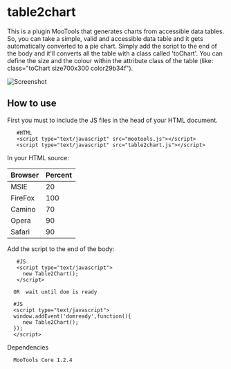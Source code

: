 table2chart
=======================
This is a plugin MooTools that generates charts from accessible data tables. So, you can take a simple, valid and accessible data table
and it gets automatically converted to a pie chart. Simply add the script to the end of the body and it'll converts all the table
with a class called 'toChart'. 
You can define the size and the colour within the attribute class of the table (like: class="toChart size700x300 color29b34f").

![Screenshot](http://farm5.static.flickr.com/4093/4863355714_95a08a2074_z.jpg)

How to use
----------

First you must to include the JS files in the head of your HTML document.
       
       #HTML
       <script type="text/javascript" src="mootools.js"></script>
       <script type="text/javascript" src="table2chart.js"></script>


In your HTML source: 
       <table class="toChart size700x300 color29b34f" summary="Browsers for this site, 29 May 2010">
         <thead><tr><th>Browser</th><th>Percent</th></tr></thead>
         <tbody>
           <tr><td>MSIE</td><td>20</td></tr>
           <tr><td>FireFox</td><td>100</td></tr>
           <tr><td>Camino</td><td>70</td></tr>
           <tr><td>Opera</td><td>90</td></tr>
           <tr><td>Safari</td><td>90</td></tr>
        </tbody>
      </table>


Add the script to the end of the body:

       #JS 
       <script type="text/javascript">
         new Table2Chart(); 
       </script>

      OR  wait until dom is ready

      #JS 
      <script type="text/javascript">
      window.addEvent('domready',function(){
         new Table2Chart();   
      });  
      </script>


Dependencies

      MooTools Core 1.2.4
